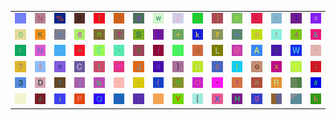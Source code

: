 <table>
<tr>
<td><img src="7C.gif"></td>
<td><img src="4E.gif"></td>
<td><img src="25.gif"></td>
<td><img src="70.gif"></td>
<td><img src="7B.gif"></td>
<td><img src="38.gif"></td>
<td><img src="32.gif"></td>
<td><img src="77.gif"></td>
<td><img src="5A.gif"></td>
<td><img src="47.gif"></td>
<td><img src="5D.gif"></td>
<td><img src="76.gif"></td>
<td><img src="46.gif"></td>
<td><img src="2C.gif"></td>
<td><img src="54.gif"></td>
<td><img src="73.gif"></td>
</tr>
<tr>
<td><img src="30.gif"></td>
<td><img src="4B.gif"></td>
<td><img src="5E.gif"></td>
<td><img src="36.gif"></td>
<td><img src="6E.gif"></td>
<td><img src="37.gif"></td>
<td><img src="53.gif"></td>
<td><img src="6C.gif"></td>
<td><img src="2B.gif"></td>
<td><img src="6B.gif"></td>
<td><img src="79.gif"></td>
<td><img src="3E.gif"></td>
<td><img src="39.gif"></td>
<td><img src="66.gif"></td>
<td><img src="34.gif"></td>
<td><img src="26.gif"></td>
</tr>
<tr>
<td><img src="72.gif"></td>
<td><img src="4D.gif"></td>
<td><img src="7E.gif"></td>
<td><img src="3D.gif"></td>
<td><img src="45.gif"></td>
<td><img src="2E.gif"></td>
<td><img src="35.gif"></td>
<td><img src="2F.gif"></td>
<td><img src="29.gif"></td>
<td><img src="64.gif"></td>
<td><img src="4C.gif"></td>
<td><img src="40.gif"></td>
<td><img src="41.gif"></td>
<td><img src="56.gif"></td>
<td><img src="57.gif"></td>
<td><img src="27.gif"></td>
</tr>
<tr>
<td><img src="3F.gif"></td>
<td><img src="24.gif"></td>
<td><img src="65.gif"></td>
<td><img src="43.gif"></td>
<td><img src="74.gif"></td>
<td><img src="6D.gif"></td>
<td><img src="4A.gif"></td>
<td><img src="75.gif"></td>
<td><img src="7D.gif"></td>
<td><img src="55.gif"></td>
<td><img src="63.gif"></td>
<td><img src="49.gif"></td>
<td><img src="6F.gif"></td>
<td><img src="78.gif"></td>
<td><img src="42.gif"></td>
<td><img src="3B.gif"></td>
</tr>
<tr>
<td><img src="33.gif"></td>
<td><img src="44.gif"></td>
<td><img src="31.gif"></td>
<td><img src="6A.gif"></td>
<td><img src="62.gif"></td>
<td><img src="60.gif"></td>
<td><img src="2A.gif"></td>
<td><img src="28.gif"></td>
<td><img src="71.gif"></td>
<td><img src="4F.gif"></td>
<td><img src="22.gif"></td>
<td><img src="21.gif"></td>
<td><img src="61.gif"></td>
<td><img src="52.gif"></td>
<td><img src="gr2.gif"></td>
<td><img src="23.gif"></td>
</tr>
<tr>
<td><img src="5F.gif"></td>
<td><img src="7A.gif"></td>
<td><img src="69.gif"></td>
<td><img src="50.gif"></td>
<td><img src="51.gif"></td>
<td><img src="3C.gif"></td>
<td><img src="3A.gif"></td>
<td><img src="2D.gif"></td>
<td><img src="59.gif"></td>
<td><img src="5B.gif"></td>
<td><img src="58.gif"></td>
<td><img src="48.gif"></td>
<td><img src="67.gif"></td>
<td><img src="gr3.gif"></td>
<td><img src="gr1.gif"></td>
<td><img src="68.gif"></td>
</tr>
</table>

